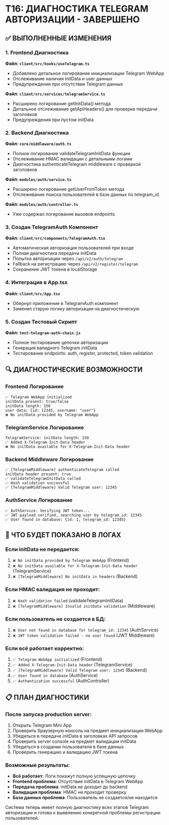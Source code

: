 # T16: ДИАГНОСТИКА TELEGRAM АВТОРИЗАЦИИ - ЗАВЕРШЕНО

## ✅ ВЫПОЛНЕННЫЕ ИЗМЕНЕНИЯ

### 1. Frontend Диагностика
**Файл: `client/src/hooks/useTelegram.ts`**
- Добавлено детальное логирование инициализации Telegram WebApp
- Отслеживание наличия initData и user данных
- Предупреждения при отсутствии Telegram данных

**Файл: `client/src/services/telegramService.ts`**
- Расширено логирование getInitData() метода
- Детальное отслеживание getApiHeaders() для проверки передачи заголовков
- Предупреждения при пустом initData

### 2. Backend Диагностика
**Файл: `core/middleware/auth.ts`**
- Полное логирование validateTelegramInitData функции
- Отслеживание HMAC валидации с детальными логами
- Диагностика authenticateTelegram middleware с проверкой заголовков

**Файл: `modules/auth/service.ts`**
- Расширено логирование getUserFromToken метода
- Отслеживание поиска пользователей в базе данных по telegram_id

**Файл: `modules/auth/controller.ts`**
- Уже содержал логирование вызовов endpoints

### 3. Создан TelegramAuth Компонент
**Файл: `client/src/components/TelegramAuth.tsx`**
- Автоматическая авторизация пользователей при входе
- Полная диагностика передачи initData
- Попытка авторизации через `/api/v2/auth/telegram`
- Fallback на регистрацию через `/api/v2/register/telegram`
- Сохранение JWT токена в localStorage

### 4. Интеграция в App.tsx
**Файл: `client/src/App.tsx`**
- Обернул приложение в TelegramAuth компонент
- Заменил старую логику авторизации на диагностическую

### 5. Создан Тестовый Скрипт
**Файл: `test-telegram-auth-chain.js`**
- Полное тестирование цепочки авторизации
- Генерация валидного Telegram initData
- Тестирование endpoints: auth, register, protected, token validation

## 🔍 ДИАГНОСТИЧЕСКИЕ ВОЗМОЖНОСТИ

### Frontend Логирование
```
✅ Telegram WebApp initialized
initData present: true/false
initData length: 150
user data: {id: 12345, username: "user"}
❌ No initData provided by Telegram WebApp
```

### TelegramService Логирование
```
TelegramService: initData length: 150
✅ Added X-Telegram-Init-Data header
❌ No initData available for X-Telegram-Init-Data header
```

### Backend Middleware Логирование
```
✅ [TelegramMiddleware] authenticateTelegram called
initData header present: true
✅ validateTelegramInitData called
✅ Hash validation successful
✅ [TelegramMiddleware] Valid Telegram user: 12345
```

### AuthService Логирование
```
✅ AuthService: Verifying JWT token...
✅ JWT payload verified, searching user by telegram_id: 12345
✅ User found in database: {id: 1, telegram_id: 12345}
```

## 🎯 ЧТО БУДЕТ ПОКАЗАНО В ЛОГАХ

### Если initData не передается:
1. `❌ No initData provided by Telegram WebApp` (Frontend)
2. `❌ No initData available for X-Telegram-Init-Data header` (TelegramService)
3. `❌ [TelegramMiddleware] No initData in headers` (Backend)

### Если HMAC валидация не проходит:
1. `❌ Hash validation failed` (validateTelegramInitData)
2. `❌ [TelegramMiddleware] Invalid initData validation` (Middleware)

### Если пользователь не создается в БД:
1. `❌ User not found in database for telegram_id: 12345` (AuthService)
2. `❌ JWT token validation failed - no user found` (JWT Middleware)

### Если всё работает корректно:
1. `✅ Telegram WebApp initialized` (Frontend)
2. `✅ Added X-Telegram-Init-Data header` (TelegramService)
3. `✅ [TelegramMiddleware] Valid Telegram user: 12345` (Backend)
4. `✅ User found in database` (AuthService)
5. `✅ Authentication successful` (AuthController)

## 📋 ПЛАН ДИАГНОСТИКИ

### После запуска production server:
1. Открыть Telegram Mini App
2. Проверить браузерную консоль на предмет инициализации WebApp
3. Убедиться в передаче initData в заголовках API запросов
4. Проверить server console на предмет валидации initData
5. Убедиться в создании пользователя в базе данных
6. Проверить генерацию и валидацию JWT токена

### Возможные результаты:
- **Всё работает**: Логи покажут полную успешную цепочку
- **Frontend проблема**: Отсутствие initData в Telegram WebApp
- **Передача проблема**: initData не доходит до backend
- **Валидация проблема**: HMAC не проходит проверку
- **База данных проблема**: Пользователь не создается/не находится

Система теперь имеет полную диагностику всех этапов Telegram авторизации и готова к выявлению конкретной проблемы регистрации пользователей.